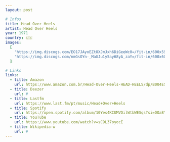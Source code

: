 ```yaml
---
layout: post

# Infos
title: Head Over Heels
artist: Head Over Heels
year: 1971
country: 🇺🇸
images:
  [
    'https://img.discogs.com/EO17JAyoEZtOXJmJxh6DiGeeWc0=/fit-in/600x599/filters:strip_icc():format(jpeg):mode_rgb():quality(90)/discogs-images/R-3320419-1530325137-5579.jpeg.jpg',
    'https://img.discogs.com/nmGsOYn-_MaGJu1y5ay68yA_zaY=/fit-in/600x603/filters:strip_icc():format(jpeg):mode_rgb():quality(90)/discogs-images/R-3320419-1530325137-7941.jpeg.jpg',
  ]

# Links
links:
  - title: Amazon
    url: https://www.amazon.com.br/Head-Over-Heels-HEAD-HEELS/dp/B004ESM22S/ref=sr_1_18?__mk_pt_BR=%C3%85M%C3%85%C5%BD%C3%95%C3%91&crid=3U74SJKM9VQ09&dchild=1&keywords=head+over+heels&qid=1614270798&sprefix=head+over+hee%2Caps%2C173&sr=8-18
  - title: Deezer
    url: #
  - title: Lastfm
    url: https://www.last.fm/pt/music/Head+Over+Heels
  - title: Spotify
    url: https://open.spotify.com/album/10Yes4KCUMVDilWtbWESqs?si=DOa8YHSoQJeLX6uvrXuvYw
  - title: YouTube
    url: https://www.youtube.com/watch?v=sC9L37oyocE
  - title: Wikipedia-w
    url: #
---
```

